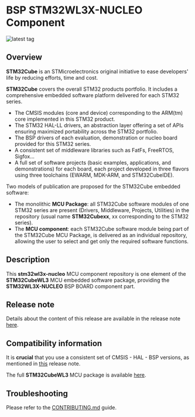 # BSP STM32WL3X-NUCLEO Component

![latest tag](https://img.shields.io/github/v/tag/STMicroelectronics/stm32wl3x-nucleo-bsp.svg?color=brightgreen)

## Overview

**STM32Cube** is an STMicroelectronics original initiative to ease developers' life by reducing efforts, time and cost.

**STM32Cube** covers the overall STM32 products portfolio. It includes a comprehensive embedded software platform delivered for each STM32 series.
   * The CMSIS modules (core and device) corresponding to the ARM(tm) core implemented in this STM32 product.
   * The STM32 HAL-LL drivers, an abstraction layer offering a set of APIs ensuring maximized portability across the STM32 portfolio.
   * The BSP drivers of each evaluation, demonstration or nucleo board provided for this STM32 series.
   * A consistent set of middleware libraries such as FatFs, FreeRTOS, Sigfox...
   * A full set of software projects (basic examples, applications, and demonstrations) for each board, each project developed in three flavors using three toolchains (EWARM, MDK-ARM, and STM32CubeIDE).

Two models of publication are proposed for the STM32Cube embedded software:
   * The monolithic **MCU Package**: all STM32Cube software modules of one STM32 series are present (Drivers, Middleware, Projects, Utilities) in the repository (usual name **STM32Cubexx**, xx corresponding to the STM32 series).
   * The **MCU component**: each STM32Cube software module being part of the STM32Cube MCU Package, is delivered as an individual repository, allowing the user to select and get only the required software functions.

## Description

This **stm32wl3x-nucleo** MCU component repository is one element of the **STM32CubeWL3** MCU embedded software package, providing the **STM32WL3X-NUCLEO** BSP BOARD component part.

## Release note

Details about the content of this release are available in the release note [here](https://htmlpreview.github.io/?https://github.com/STMicroelectronics/stm32wl3x-nucleo-bsp/blob/main/Release_Notes.html).

## Compatibility information

It is **crucial** that you use a consistent set of CMSIS - HAL - BSP versions, as mentioned in [this](https://htmlpreview.github.io/?https://github.com/STMicroelectronics/STM32CubeWL3/blob/master/Release_Notes.html) release note.

The full **STM32CubeWL3** MCU package is available [here](https://github.com/STMicroelectronics/STM32CubeWL3).

## Troubleshooting

Please refer to the [CONTRIBUTING.md](CONTRIBUTING.md) guide.
